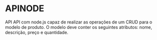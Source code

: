 # APINODE
 API API com node.js capaz de realizar as operações de um CRUD para o modelo de produto. O modelo deve conter os seguintes atributos: nome, descrição, preço e quantidade.
